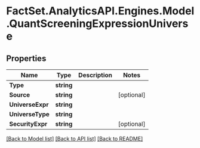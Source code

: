 # FactSet.AnalyticsAPI.Engines.Model.QuantScreeningExpressionUniverse

## Properties

Name | Type | Description | Notes
------------ | ------------- | ------------- | -------------
**Type** | **string** |  | 
**Source** | **string** |  | [optional] 
**UniverseExpr** | **string** |  | 
**UniverseType** | **string** |  | 
**SecurityExpr** | **string** |  | [optional] 

[[Back to Model list]](../README.md#documentation-for-models) [[Back to API list]](../README.md#documentation-for-api-endpoints) [[Back to README]](../README.md)

